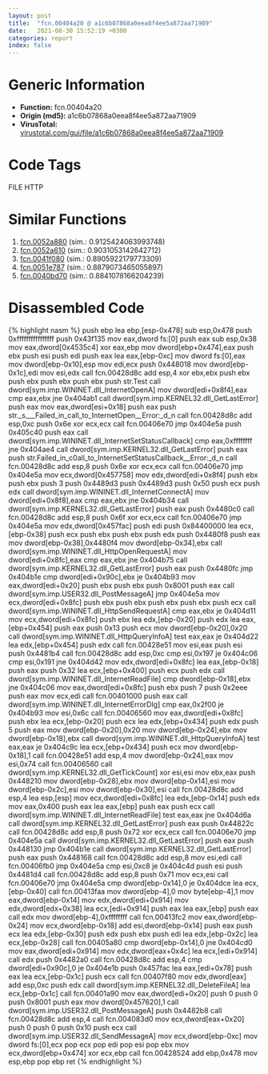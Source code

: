 ```yaml
---
layout: post
title:  "fcn.00404a20 @ a1c6b07868a0eea8f4ee5a872aa71909"
date:   2021-08-30 15:52:19 +0300
categories: report
index: false
---
```


# Generic Information
- **Function:** fcn.00404a20
- **Origin (md5):** a1c6b07868a0eea8f4ee5a872aa71909
- **VirusTotal:** [virustotal.com/gui/file/a1c6b07868a0eea8f4ee5a872aa71909][virustotal_ref]

# Code Tags
<span class="tag" id="FILE">FILE</span>
<span class="tag" id="HTTP">HTTP</span>


# Similar Functions

1. [fcn.0052a880][similar_1_ref] (sim.: 0.9125424063993748)
2. [fcn.0052a610][similar_2_ref] (sim.: 0.9031053142642712)
3. [fcn.0041f080][similar_3_ref] (sim.: 0.8905922179773309)
4. [fcn.0051e787][similar_4_ref] (sim.: 0.8879073465055897)
5. [fcn.0040bd70][similar_5_ref] (sim.: 0.8841078166204239)


# Disassembled Code

{% highlight nasm %}
push ebp
lea ebp,[esp-0x478]
sub esp,0x478
push 0xffffffffffffffff
push 0x43f135
mov eax,dword fs:[0]
push eax
sub esp,0x38
mov eax,dword[0x4535c4]
xor eax,ebp
mov dword[ebp+0x474],eax
push ebx
push esi
push edi
push eax
lea eax,[ebp-0xc]
mov dword fs:[0],eax
mov dword[ebp-0x10],esp
mov edi,ecx
push 0x448018
mov dword[ebp-0x1c],edi
mov esi,edx
call fcn.00428d8c
add esp,4
xor ebx,ebx
push ebx
push ebx
push ebx
push ebx
push str.Test
call dword[sym.imp.WININET.dll_InternetOpenA]
mov dword[edi+0x8f4],eax
cmp eax,ebx
jne 0x404ab1
call dword[sym.imp.KERNEL32.dll_GetLastError]
push eax
mov eax,dword[esi+0x18]
push eax
push str._s___Failed_in_call_to_InternetOpen__Error:_d_n
call fcn.00428d8c
add esp,0xc
push 0x6e
xor ecx,ecx
call fcn.00406e70
jmp 0x404e5a
push 0x405c40
push eax
call dword[sym.imp.WININET.dll_InternetSetStatusCallback]
cmp eax,0xffffffff
jne 0x404ae4
call dword[sym.imp.KERNEL32.dll_GetLastError]
push eax
push str.Failed_in_c0all_to_InternetSetStatusCallback__Error:_d_n
call fcn.00428d8c
add esp,8
push 0x6e
xor ecx,ecx
call fcn.00406e70
jmp 0x404e5a
mov ecx,dword[0x457758]
mov edx,dword[edi+0x8f4]
push ebx
push ebx
push 3
push 0x4489d3
push 0x4489d3
push 0x50
push ecx
push edx
call dword[sym.imp.WININET.dll_InternetConnectA]
mov dword[edi+0x8f8],eax
cmp eax,ebx
jne 0x404b34
call dword[sym.imp.KERNEL32.dll_GetLastError]
push eax
push 0x4480c0
call fcn.00428d8c
add esp,8
push 0x6f
xor ecx,ecx
call fcn.00406e70
jmp 0x404e5a
mov edx,dword[0x457fac]
push edi
push 0x84400000
lea ecx,[ebp-0x38]
push ecx
push ebx
push ebx
push edx
push 0x4480f8
push eax
mov dword[ebp-0x38],0x4480f4
mov dword[ebp-0x34],ebx
call dword[sym.imp.WININET.dll_HttpOpenRequestA]
mov dword[edi+0x8fc],eax
cmp eax,ebx
jne 0x404b75
call dword[sym.imp.KERNEL32.dll_GetLastError]
push eax
push 0x4480fc
jmp 0x404b1e
cmp dword[edi+0x90c],ebx
je 0x404b93
mov eax,dword[edi+0x20]
push ebx
push ebx
push 0x8001
push eax
call dword[sym.imp.USER32.dll_PostMessageA]
jmp 0x404e5a
mov ecx,dword[edi+0x8fc]
push ebx
push ebx
push ebx
push ebx
push ecx
call dword[sym.imp.WININET.dll_HttpSendRequestA]
cmp eax,ebx
je 0x404d11
mov ecx,dword[edi+0x8fc]
push ebx
lea edx,[ebp-0x20]
push edx
lea eax,[ebp+0x454]
push eax
push 0x13
push ecx
mov dword[ebp-0x20],0x20
call dword[sym.imp.WININET.dll_HttpQueryInfoA]
test eax,eax
je 0x404d22
lea edx,[ebp+0x454]
push edx
call fcn.00428e51
mov esi,eax
push esi
push 0x4481b4
call fcn.00428d8c
add esp,0xc
cmp esi,0x197
je 0x404c06
cmp esi,0x191
jne 0x404d42
mov edx,dword[edi+0x8fc]
lea eax,[ebp-0x18]
push eax
push 0x32
lea ecx,[ebp+0x400]
push ecx
push edx
call dword[sym.imp.WININET.dll_InternetReadFile]
cmp dword[ebp-0x18],ebx
jne 0x404c06
mov eax,dword[edi+0x8fc]
push ebx
push 7
push 0x2eee
push eax
mov ecx,edi
call fcn.00401000
push eax
call dword[sym.imp.WININET.dll_InternetErrorDlg]
cmp eax,0x2f00
je 0x404b93
mov esi,0x6c
call fcn.00406560
mov eax,dword[edi+0x8fc]
push ebx
lea ecx,[ebp-0x20]
push ecx
lea edx,[ebp+0x434]
push edx
push 5
push eax
mov dword[ebp-0x20],0x20
mov dword[ebp-0x24],ebx
mov dword[ebp-0x18],ebx
call dword[sym.imp.WININET.dll_HttpQueryInfoA]
test eax,eax
je 0x404c9c
lea ecx,[ebp+0x434]
push ecx
mov dword[ebp-0x18],1
call fcn.00428e51
add esp,4
mov dword[ebp-0x24],eax
mov esi,0x74
call fcn.00406560
call dword[sym.imp.KERNEL32.dll_GetTickCount]
xor esi,esi
mov ebx,eax
push 0x448210
mov dword[ebp-0x28],ebx
mov dword[ebp-0x14],esi
mov dword[ebp-0x2c],esi
mov dword[ebp-0x30],esi
call fcn.00428d8c
add esp,4
lea esp,[esp]
mov ecx,dword[edi+0x8fc]
lea edx,[ebp-0x14]
push edx
mov eax,0x400
push eax
lea eax,[ebp]
push eax
push ecx
call dword[sym.imp.WININET.dll_InternetReadFile]
test eax,eax
jne 0x404d6a
call dword[sym.imp.KERNEL32.dll_GetLastError]
push eax
push 0x44822c
call fcn.00428d8c
add esp,8
push 0x72
xor ecx,ecx
call fcn.00406e70
jmp 0x404e5a
call dword[sym.imp.KERNEL32.dll_GetLastError]
push eax
push 0x448130
jmp 0x404b1e
call dword[sym.imp.KERNEL32.dll_GetLastError]
push eax
push 0x448168
call fcn.00428d8c
add esp,8
mov esi,edi
call fcn.00406fb0
jmp 0x404e5a
cmp esi,0xc8
je 0x404c4d
push esi
push 0x4481d4
call fcn.00428d8c
add esp,8
push 0x71
mov ecx,esi
call fcn.00406e70
jmp 0x404e5a
cmp dword[ebp-0x14],0
je 0x404dce
lea ecx,[ebp-0x40]
call fcn.00413faa
mov dword[ebp-4],0
mov byte[ebp-4],1
mov eax,dword[ebp-0x14]
mov edx,dword[edi+0x914]
mov edx,dword[edx+0x38]
lea ecx,[edi+0x914]
push eax
lea eax,[ebp]
push eax
call edx
mov dword[ebp-4],0xffffffff
call fcn.00413fc2
mov eax,dword[ebp-0x24]
mov ecx,dword[ebp-0x18]
add esi,dword[ebp-0x14]
push eax
push ecx
lea edx,[ebp-0x30]
push edx
push ebx
push edi
lea edx,[ebp-0x2c]
lea ecx,[ebp-0x28]
call fcn.00405a80
cmp dword[ebp-0x14],0
jne 0x404cd0
mov eax,dword[edi+0x914]
mov edx,dword[eax+0x4c]
lea ecx,[edi+0x914]
call edx
push 0x4482a0
call fcn.00428d8c
add esp,4
cmp dword[edi+0x90c],0
je 0x404e1b
push 0x457fac
lea eax,[edi+0x78]
push eax
lea ecx,[ebp-0x1c]
push ecx
call fcn.00407f80
mov edx,dword[eax]
add esp,0xc
push edx
call dword[sym.imp.KERNEL32.dll_DeleteFileA]
lea ecx,[ebp-0x1c]
call fcn.00401a90
mov eax,dword[edi+0x20]
push 0
push 0
push 0x8001
push eax
mov dword[0x457620],1
call dword[sym.imp.USER32.dll_PostMessageA]
push 0x4482b8
call fcn.00428d8c
add esp,4
call fcn.004083d0
mov ecx,dword[eax+0x20]
push 0
push 0
push 0x10
push ecx
call dword[sym.imp.USER32.dll_SendMessageA]
mov ecx,dword[ebp-0xc]
mov dword fs:[0],ecx
pop ecx
pop edi
pop esi
pop ebx
mov ecx,dword[ebp+0x474]
xor ecx,ebp
call fcn.00428524
add ebp,0x478
mov esp,ebp
pop ebp
ret
{% endhighlight %}


[similar_1_ref]: /report/fcn.0052a880@c60344b51fa39a329b92557d24ff7670
[similar_2_ref]: /report/fcn.0052a610@c60344b51fa39a329b92557d24ff7670
[similar_3_ref]: /report/fcn.0041f080@be7fba7cc724acf4ae2900d99e0fc9c3
[similar_4_ref]: /report/fcn.0051e787@d65363c7c6c188277432c9e4251c44e5
[similar_5_ref]: /report/fcn.0040bd70@9c2b894b84f59672d8be2e984066f76f
[virustotal_ref]: https://www.virustotal.com/gui/file/a1c6b07868a0eea8f4ee5a872aa71909